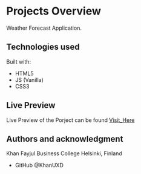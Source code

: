 # Projects Overview

Weather Forecast Application.

## Technologies used

Built with:

- HTML5
- JS (Vanilla)
- CSS3

## Live Preview

Live Preview of the Porject can be found [Visit_Here](https://khanuxd.github.io/BCH_React21K/JS/Hoang/Weather_App)

## Authors and acknowledgment

Khan Fayjul
Business College Helsinki, Finland

- GitHub @KhanUXD
